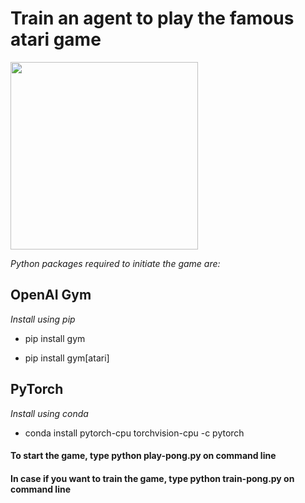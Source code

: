 # Train an agent to play the famous atari game

<img src="https://github.com/dsaichand3/Reinforcement-Learning/blob/master/pong-video/screen.mov" width="300">

*Python packages required to initiate the game are:*

## OpenAI Gym

*Install using pip*

- pip install gym

- pip install gym[atari]

## PyTorch

*Install using conda*

- conda install pytorch-cpu torchvision-cpu -c pytorch

#### To start the game, type python play-pong.py on command line

#### In case if you want to train the game, type python train-pong.py on command line

